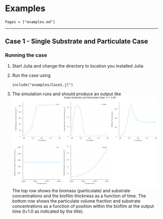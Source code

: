 
# Examples
```@contents
Pages = ["examples.md"]
```
---

## Case 1 - Single Substrate and Particulate Case

### Running the case
  1. Start Julia and change the directory to location you installed Julia

  2. Run the case using 

     ```
     include("examples/Case1.jl")
     ```

  3. The simulation runs and should produce an output like ![Case 1 Output](images/Case1_final.svg)  The top row shows the biomass (particulate) and substrate concentrations and the biofilm thickness as a function of time.  The bottom row shows the particulate volume fraction and substrate concentrations as a function of position within the biofilm at the output time (t=1.0 as indicated by the title).